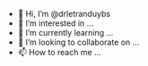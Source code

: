 - 👋 Hi, I’m @drletranduybs
- 👀 I’m interested in ...
- 🌱 I’m currently learning ...
- 💞️ I’m looking to collaborate on ...
- 📫 How to reach me ...

<!---
drletranduybs/drletranduybs is a ✨ special ✨ repository because its `README.md` (this file) appears on your GitHub profile.
You can click the Preview link to take a look at your changes.
--->
